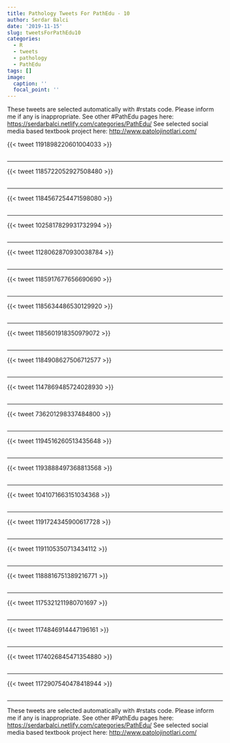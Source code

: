 ```yaml
---
title: Pathology Tweets For PathEdu - 10
author: Serdar Balci
date: '2019-11-15'
slug: tweetsForPathEdu10
categories:
  - R
  - tweets
  - pathology
  - PathEdu
tags: []
image:
  caption: ''
  focal_point: ''
---
```



These tweets are selected automatically with #rstats code. Please inform me if any is inappropriate.
See other #PathEdu pages here: https://serdarbalci.netlify.com/categories/PathEdu/ 
See selected social media based textbook project here: http://www.patolojinotlari.com/

{{< tweet 1191898220601004033 >}}
<br>
<br>
<hr>
{{< tweet 1185722052927508480 >}}
<br>
<br>
<hr>
{{< tweet 1184567254471598080 >}}
<br>
<br>
<hr>
{{< tweet 1025817829931732994 >}}
<br>
<br>
<hr>
{{< tweet 1128062870930038784 >}}
<br>
<br>
<hr>
{{< tweet 1185917677656690690 >}}
<br>
<br>
<hr>
{{< tweet 1185634486530129920 >}}
<br>
<br>
<hr>
{{< tweet 1185601918350979072 >}}
<br>
<br>
<hr>
{{< tweet 1184908627506712577 >}}
<br>
<br>
<hr>
{{< tweet 1147869485724028930 >}}
<br>
<br>
<hr>
{{< tweet 736201298337484800 >}}
<br>
<br>
<hr>
{{< tweet 1194516260513435648 >}}
<br>
<br>
<hr>
{{< tweet 1193888497368813568 >}}
<br>
<br>
<hr>
{{< tweet 1041071663151034368 >}}
<br>
<br>
<hr>
{{< tweet 1191724345900617728 >}}
<br>
<br>
<hr>
{{< tweet 1191105350713434112 >}}
<br>
<br>
<hr>
{{< tweet 1188816751389216771 >}}
<br>
<br>
<hr>
{{< tweet 1175321211980701697 >}}
<br>
<br>
<hr>
{{< tweet 1174846914447196161 >}}
<br>
<br>
<hr>
{{< tweet 1174026845471354880 >}}
<br>
<br>
<hr>
{{< tweet 1172907540478418944 >}}
<br>
<br>
<hr>


These tweets are selected automatically with #rstats code. Please inform me if any is inappropriate.
See other #PathEdu pages here: https://serdarbalci.netlify.com/categories/PathEdu/ 
See selected social media based textbook project here: http://www.patolojinotlari.com/

